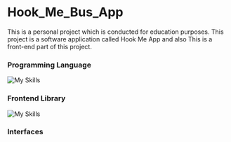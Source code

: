 # Hook_Me_Bus_App
This is a personal project which is conducted for education purposes. This project is a software application called Hook Me App and also This is a front-end part of this project.

### Programming Language  
![My Skills](https://skillicons.dev/icons?i=js)

### Frontend Library
![My Skills](https://skillicons.dev/icons?i=react)

### Interfaces
<p > <img src="Interfaces/frame1.png" alt="" /> </p>
